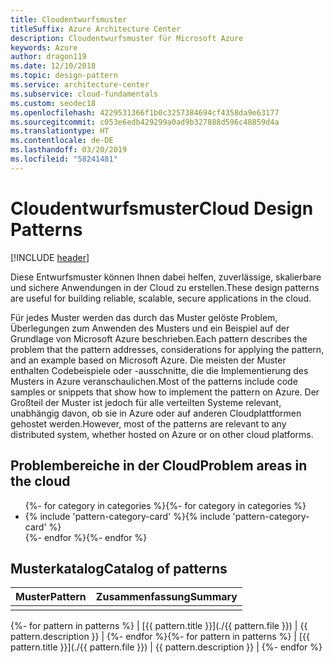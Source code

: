 ```yaml
---
title: Cloudentwurfsmuster
titleSuffix: Azure Architecture Center
description: Cloudentwurfsmuster für Microsoft Azure
keywords: Azure
author: dragon119
ms.date: 12/10/2018
ms.topic: design-pattern
ms.service: architecture-center
ms.subservice: cloud-fundamentals
ms.custom: seodec18
ms.openlocfilehash: 4229531366f1b0c3257384694cf4358da9e63177
ms.sourcegitcommit: c053e6edb429299a0ad9b327888d596c48859d4a
ms.translationtype: HT
ms.contentlocale: de-DE
ms.lasthandoff: 03/20/2019
ms.locfileid: "58241481"
---
```

# <a name="cloud-design-patterns"></a><span data-ttu-id="8f43a-104">Cloudentwurfsmuster</span><span class="sxs-lookup"><span data-stu-id="8f43a-104">Cloud Design Patterns</span></span>

[!INCLUDE [header](../../_includes/header.md)]

<span data-ttu-id="8f43a-105">Diese Entwurfsmuster können Ihnen dabei helfen, zuverlässige, skalierbare und sichere Anwendungen in der Cloud zu erstellen.</span><span class="sxs-lookup"><span data-stu-id="8f43a-105">These design patterns are useful for building reliable, scalable, secure applications in the cloud.</span></span>

<span data-ttu-id="8f43a-106">Für jedes Muster werden das durch das Muster gelöste Problem, Überlegungen zum Anwenden des Musters und ein Beispiel auf der Grundlage von Microsoft Azure beschrieben.</span><span class="sxs-lookup"><span data-stu-id="8f43a-106">Each pattern describes the problem that the pattern addresses, considerations for applying the pattern, and an example based on Microsoft Azure.</span></span> <span data-ttu-id="8f43a-107">Die meisten der Muster enthalten Codebeispiele oder -ausschnitte, die die Implementierung des Musters in Azure veranschaulichen.</span><span class="sxs-lookup"><span data-stu-id="8f43a-107">Most of the patterns include code samples or snippets that show how to implement the pattern on Azure.</span></span> <span data-ttu-id="8f43a-108">Der Großteil der Muster ist jedoch für alle verteilten Systeme relevant, unabhängig davon, ob sie in Azure oder auf anderen Cloudplattformen gehostet werden.</span><span class="sxs-lookup"><span data-stu-id="8f43a-108">However, most of the patterns are relevant to any distributed system, whether hosted on Azure or on other cloud platforms.</span></span>

## <a name="problem-areas-in-the-cloud"></a><span data-ttu-id="8f43a-109">Problembereiche in der Cloud</span><span class="sxs-lookup"><span data-stu-id="8f43a-109">Problem areas in the cloud</span></span>

<!-- markdownlint-disable MD033 -->

<ul id="categories" class="panel">
<span data-ttu-id="8f43a-110">{%- for category in categories %}</span><span class="sxs-lookup"><span data-stu-id="8f43a-110">{%- for category in categories %}</span></span>
    <li>
    <span data-ttu-id="8f43a-111">{% include 'pattern-category-card' %}</span><span class="sxs-lookup"><span data-stu-id="8f43a-111">{% include 'pattern-category-card' %}</span></span>
    </li>
<span data-ttu-id="8f43a-112">{%- endfor %}</span><span class="sxs-lookup"><span data-stu-id="8f43a-112">{%- endfor %}</span></span>
</ul>

<!-- markdownlint-enable MD033 -->

## <a name="catalog-of-patterns"></a><span data-ttu-id="8f43a-113">Musterkatalog</span><span class="sxs-lookup"><span data-stu-id="8f43a-113">Catalog of patterns</span></span>

| <span data-ttu-id="8f43a-114">Muster</span><span class="sxs-lookup"><span data-stu-id="8f43a-114">Pattern</span></span> | <span data-ttu-id="8f43a-115">Zusammenfassung</span><span class="sxs-lookup"><span data-stu-id="8f43a-115">Summary</span></span> |
|---------|---------|
|         |         |

<span data-ttu-id="8f43a-116">{%- for pattern in patterns %} | [{{ pattern.title }}](./{{ pattern.file }}) | {{ pattern.description }} | {%- endfor %}</span><span class="sxs-lookup"><span data-stu-id="8f43a-116">{%- for pattern in patterns %} | [{{ pattern.title }}](./{{ pattern.file }}) | {{ pattern.description }} | {%- endfor %}</span></span>
